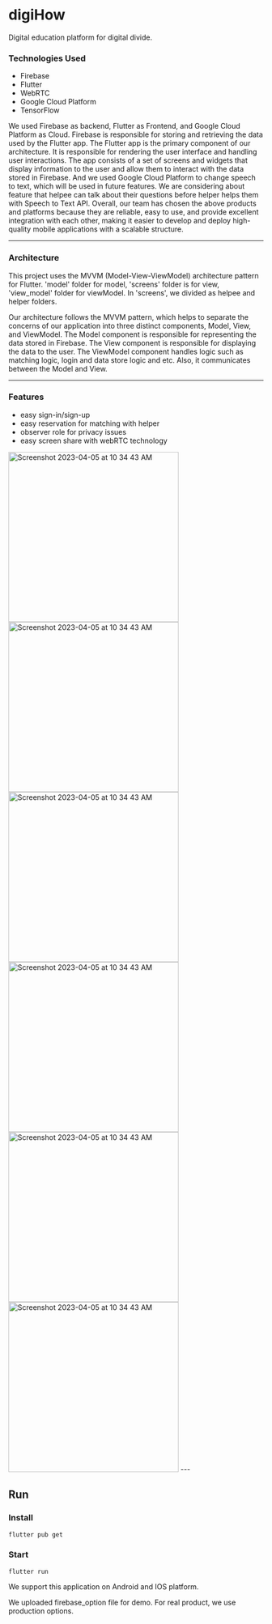 <h1>digiHow</h1>
Digital education platform for digital divide.

### Technologies Used ###
- Firebase
- Flutter
- WebRTC
- Google Cloud Platform
- TensorFlow

<p> We used Firebase as backend, Flutter as Frontend, and Google Cloud Platform as Cloud. Firebase is responsible for storing and retrieving the data used by the Flutter app. The Flutter app is the primary component of our architecture. It is responsible for rendering the user interface and handling user interactions. The app consists of a set of screens and widgets that display information to the user and allow them to interact with the data stored in Firebase. And we used Google Cloud Platform to change speech to text, which will be used in future features. We are considering about feature that helpee can talk about their questions before helper helps them with Speech to Text API. Overall, our team has chosen the above products and platforms because they are reliable, easy to use, and provide excellent integration with each other, making it easier to develop and deploy high-quality mobile applications with a scalable structure. </p>

---

### Architecture ###
This project uses the MVVM (Model-View-ViewModel) architecture pattern for Flutter.
'model' folder for model, 'screens' folder is for view, 'view_model' folder for viewModel. 
In 'screens', we divided as helpee and helper folders.

Our architecture follows the MVVM pattern, which helps to separate the concerns of our application into three distinct components, Model, View, and ViewModel. The Model component is responsible for representing the data stored in Firebase. The View component is responsible for displaying the data to the user. The ViewModel component handles logic such as matching logic, login and data store logic and etc. Also, it communicates between the Model and View. 

---

### Features ###
- easy sign-in/sign-up
- easy reservation for matching with helper
- observer role for privacy issues
- easy screen share with webRTC technology


<img width="336" alt="Screenshot 2023-04-05 at 10 34 43 AM" src="https://user-images.githubusercontent.com/91544407/229956572-7c3ce48c-f320-48ac-9d15-cf2faa27e078.png">
<img width="336" alt="Screenshot 2023-04-05 at 10 34 43 AM" src="https://user-images.githubusercontent.com/91544407/229956608-7b9ac482-f024-4b3a-aec9-b9eb10fff3c1.png">
<img width="336" alt="Screenshot 2023-04-05 at 10 34 43 AM" src="https://user-images.githubusercontent.com/91544407/229956678-be02bcab-488f-44d0-9faa-dfcfbc3fb996.png">
<img width="336" alt="Screenshot 2023-04-05 at 10 34 43 AM" src="https://user-images.githubusercontent.com/91544407/229956702-6be8d617-721a-4c65-a8b8-7672d443a852.png">
<img width="336" alt="Screenshot 2023-04-05 at 10 34 43 AM" src="https://user-images.githubusercontent.com/91544407/229956775-3df8b229-640b-4890-8b66-e2988dc77362.png">
<img width="336" alt="Screenshot 2023-04-05 at 10 34 43 AM" src="https://user-images.githubusercontent.com/91544407/229957072-2a8792b6-86cd-48c0-bb79-3a22f7c3cb95.png">
---


## Run ##

### Install ###
`flutter pub get`
### Start ###
`flutter run`

We support this application on Android and IOS platform.

We uploaded firebase_option file for demo. For real product, we use production options.
